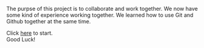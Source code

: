 The purpse of this project is to collaborate and work together. We now have some kind of experience working together.
We learned how to use Git and Github together at the same time. 

Click [here](morning.md) to start.  
Good Luck!
